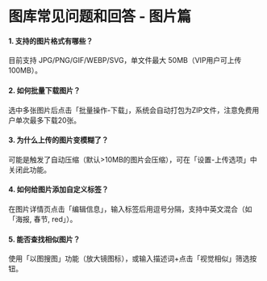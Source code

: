 # 图库常见问题和回答 - 图片篇
#### 1. 支持的图片格式有哪些？
目前支持 JPG/PNG/GIF/WEBP/SVG，单文件最大 50MB（VIP用户可上传100MB）。

#### 2. 如何批量下载图片？
选中多张图片后点击「批量操作-下载」，系统会自动打包为ZIP文件，注意免费用户单次最多下载20张。

#### 3. 为什么上传的图片变模糊了？
可能是触发了自动压缩（默认>10MB的图片会压缩），可在「设置-上传选项」中关闭此功能。

#### 4. 如何给图片添加自定义标签？
在图片详情页点击「编辑信息」，输入标签后用逗号分隔，支持中英文混合（如「海报, 春节, red」）。

#### 5. 能否查找相似图片？
使用「以图搜图」功能（放大镜图标），或输入描述词+点击「视觉相似」筛选按钮。  